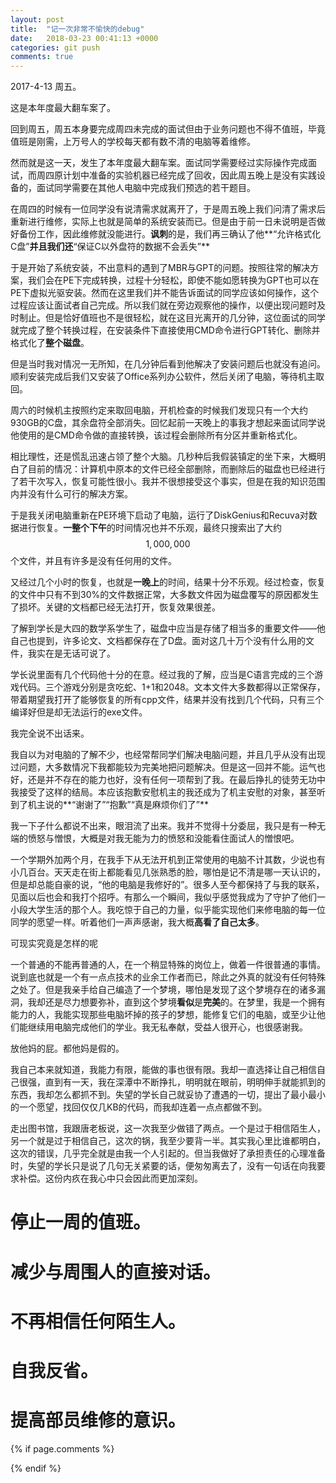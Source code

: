 ```yaml
---
layout: post
title:  "记一次非常不愉快的debug"
date:   2018-03-23 00:41:13 +0000
categories: git push
comments: true
---
```


<script type="text/javascript" 
  src="https://cdn.mathjax.org/mathjax/latest/MathJax.js?config=TeX-AMS-MML_HTMLorMML">
</script>

2017-4-13 周五。

这是本年度最大翻车案了。

回到周五，周五本身要完成周四未完成的面试但由于业务问题也不得不值班，毕竟值班是刚需，上万号人的学校每天都有数不清的电脑等着维修。

然而就是这一天，发生了本年度最大翻车案。面试同学需要经过实际操作完成面试，而周四原计划中准备的实验机器已经完成了回收，因此周五晚上是没有实践设备的，面试同学需要在其他人电脑中完成我们预选的若干题目。

在周四的时候有一位同学没有说清需求就离开了，于是周五晚上我们问清了需求后重新进行维修，实际上也就是简单的系统安装而已。但是由于前一日未说明是否做好备份工作，因此维修就没能进行。**讽刺**的是，我们再三确认了他**“允许格式化C盘”**并且我们还**“保证C以外盘符的数据不会丢失”**

于是开始了系统安装，不出意料的遇到了MBR与GPT的问题。按照往常的解决方案，我们会在PE下完成转换，过程十分轻松，即使不能如愿转换为GPT也可以在PE下虚拟光驱安装。然而在这里我们并不能告诉面试的同学应该如何操作，这个过程应该让面试者自己完成。所以我们就在旁边观察他的操作，以便出现问题时及时制止。但是恰好值班也不是很轻松，就在这目光离开的几分钟，这位面试的同学就完成了整个转换过程，在安装条件下直接使用CMD命令进行GPT转化、删除并格式化了**整个磁盘**。

但是当时我对情况一无所知，在几分钟后看到他解决了安装问题后也就没有追问。顺利安装完成后我们又安装了Office系列办公软件，然后关闭了电脑，等待机主取回。

周六的时候机主按照约定来取回电脑，开机检查的时候我们发现只有一个大约930GB的C盘，其余盘符全部消失。回忆起前一天晚上的事我才想起来面试同学说他使用的是CMD命令做的直接转换，该过程会删除所有分区并重新格式化。

相比理性，还是慌乱迅速占领了整个大脑。几秒种后我假装镇定的坐下来，大概明白了目前的情况：计算机中原本的文件已经全部删除，而删除后的磁盘也已经进行了若干次写入，恢复可能性很小。我并不很想接受这个事实，但是在我的知识范围内并没有什么可行的解决方案。

于是我关闭电脑重新在PE环境下启动了电脑，运行了DiskGenius和Recuva对数据进行恢复。**一整个下午**的时间情况也并不乐观，最终只搜索出了大约$$1,000,000$$个文件，并且有许多是没有任何用的文件。

又经过几个小时的恢复，也就是**一晚上**的时间，结果十分不乐观。经过检查，恢复的文件中只有不到30%的文件数据正常，大多数文件因为磁盘覆写的原因都发生了损坏。关键的文档都已经无法打开，恢复效果很差。

了解到学长是大四的数学系学生了，磁盘中应当是存储了相当多的重要文件——他自己也提到，许多论文、文档都保存在了D盘。面对这几十万个没有什么用的文件，我实在是无话可说了。

学长说里面有几个代码他十分的在意。经过我的了解，应当是C语言完成的三个游戏代码。三个游戏分别是贪吃蛇、1+1和2048。文本文件大多数都得以正常保存，带着期望我打开了能够恢复的所有cpp文件，结果并没有找到几个代码，只有三个编译好但是却无法运行的exe文件。

我完全说不出话来。

我自以为对电脑的了解不少，也经常帮同学们解决电脑问题，并且几乎从没有出现过问题，大多数情况下我都能较为完美地把问题解决。但是这一回并不能。运气也好，还是并不存在的能力也好，没有任何一项帮到了我。在最后挣扎的徒劳无功中我接受了这样的结局。本应该抱歉安慰机主的我还成为了机主安慰的对象，甚至听到了机主说的**“谢谢了”“抱歉”“真是麻烦你们了”**

我一下子什么都说不出来，眼泪流了出来。我并不觉得十分委屈，我只是有一种无端的愤怒与憎恨，大概是对我无能为力的愤怒和没能看住面试人的憎恨吧。

一个学期外加两个月，在我手下从无法开机到正常使用的电脑不计其数，少说也有小几百台。天天走在街上都能看见几张熟悉的脸，哪怕是记不清是哪一天认识的，但是却总能自豪的说，“他的电脑是我修好的”。很多人至今都保持了与我的联系，见面以后也会和我打个招呼。有那么一个瞬间，我似乎感觉我成为了守护了他们一小段大学生活的那个人。我吃惊于自己的力量，似乎能实现他们来修电脑的每一位同学的愿望一样。听着他们一声声感谢，我大概**高看了自己太多**。

可现实究竟是怎样的呢

一个普通的不能再普通的人，在一个稍显特殊的岗位上，做着一件很普通的事情。说到底也就是一个有一点点技术的业余工作者而已，除此之外真的就没有任何特殊之处了。但是我亲手给自己编造了一个梦境，哪怕是发现了这个梦境存在的诸多漏洞，我却还是尽力想要弥补，直到这个梦境**看似**是**完美**的。在梦里，我是一个拥有能力的人，我能实现那些电脑坏掉的孩子的梦想，能修复它们的电脑，或至少让他们能继续用电脑完成他们的学业。我无私奉献，受益人很开心，也很感谢我。

放他妈的屁。都他妈是假的。

我自己本来就知道，我能力有限，能做的事也很有限。我却一直选择让自己相信自己很强，直到有一天，我在深潭中不断挣扎，明明就在眼前，明明伸手就能抓到的东西，我却怎么都抓不到。失望的学长自己就妥协了遭遇的一切，提出了最小最小的一个愿望，找回仅仅几KB的代码，而我却连着一点点都做不到。

走出图书馆，我跟唐老板说，这一次我至少做错了两点。一个是过于相信陌生人，另一个就是过于相信自己，这次的锅，我至少要背一半。其实我心里比谁都明白，这次的错误，几乎完全就是由我一个人引起的。但当我做好了承担责任的心理准备时，失望的学长只是说了几句无关紧要的话，便匆匆离去了，没有一句话在向我要求补偿。这份内疚在我心中只会因此而更加深刻。

# 停止一周的值班。
# 减少与周围人的直接对话。
# 不再相信任何陌生人。
# 自我反省。
# 提高部员维修的意识。

{% if page.comments %}
<div id="container"></div>
<link rel="stylesheet" href="https://imsun.github.io/gitment/style/default.css">
<script src="https://imsun.github.io/gitment/dist/gitment.browser.js"></script>
<script>
var gitment = new Gitment({
  id: '5', // 可选。默认为 location.href
  owner: 'psycholsc',
  repo: 'temp',
  oauth: {
    client_id: '9183e7259ea6d850a7df',
    client_secret: 'd0a82473ca685629b50ded0553f402b6ba2b2dee',
  },
})
gitment.render('container')
</script>
{% endif %}

